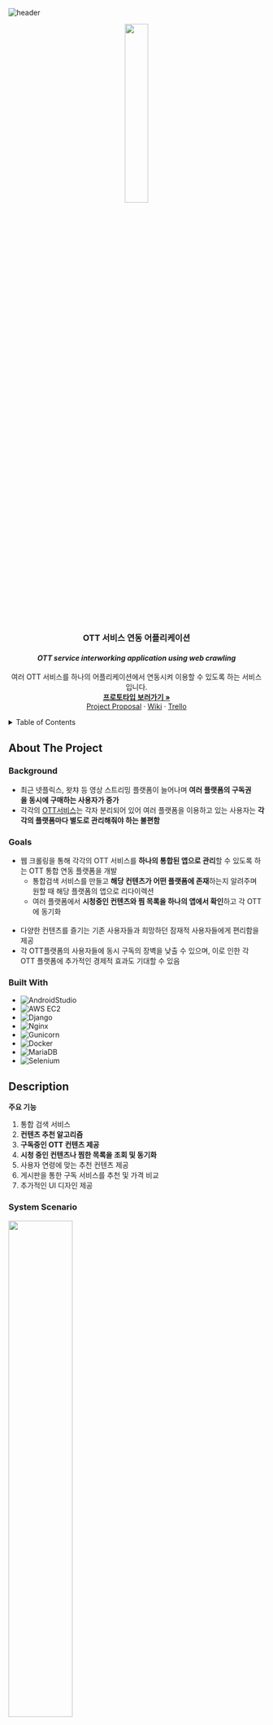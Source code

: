 <div id="top"></div>
<!--
*** Thanks for checking out the Best-README-Template. If you have a suggestion
*** that would make this better, please fork the repo and create a pull request
*** or simply open an issue with the tag "enhancement".
*** Don't forget to give the project a star!
*** Thanks again! Now go create something AMAZING! :D
-->



<!-- PROJECT SHIELDS -->
<!--
*** I'm using markdown "reference style" links for readability.
*** Reference links are enclosed in brackets [ ] instead of parentheses ( ).
*** See the bottom of this document for the declaration of the reference variables
*** for contributors-url, forks-url, etc. This is an optional, concise syntax you may use.
*** https://www.markdownguide.org/basic-syntax/#reference-style-links
-->




<!-- PROJECT LOGO -->
![header](https://capsule-render.vercel.app/api?type=soft&color=gradient&customColorList=0,2,30&text=OOSOO%20:%20Capstone%20Design&fontSize=40&animation=twinkling&section=header)
<br />
<div align="center">
  <a href="https://github.com/kpuce2022CD/OOSOO">
    <img src = "https://user-images.githubusercontent.com/78994323/148485426-b4673791-d032-412c-acc5-5b24c5dadf2e.png" width="30%" height="30%">
  </a>

<h3 align="center">OTT 서비스 연동 어플리케이션</h3>
<h4 align="center"><i>OTT service interworking application using web crawling</i></h4>
  <p align="center">
    여러 OTT 서비스를 하나의 어플리케이션에서 연동시켜 이용할 수 있도록 하는 서비스입니다.
    <br />
    <a href="https://ovenapp.io/view/9Le85BqDAqYOPNOC3RZbMeC2QqoU0BSO/"><strong>프로토타입 보러가기 »</strong></a>
    <br />
    <a href="https://www.miricanvas.com/v/1ss123">Project Proposal</a> · <a href="https://github.com/kpuce2022CD/OOSOO/wiki">Wiki</a> · <a href="https://trello.com/b/LZtvi1s0">Trello</a>
  </p>
</div>



<!-- TABLE OF CONTENTS -->
<details>
  <summary>Table of Contents</summary>
  <ol>
    <li>
      <a href="#about-the-project">About The Project</a>
      <ul>
        <li><a href="#background">Background</a></li>
        <li><a href="#goals">Goals</a></li>
        <li><a href="#built-with">Bulit With</a></li>
      </ul>
    </li>
    <li>
      <a href="#description">Description</a>
      <ul>
        <li><a href="#system-scenario">System Scenario</a></li>
        <li><a href="#system-config">System Config</a></li>
      </ul>
    </li>
    <li><a href="#usage">Usage(buliding..)</a></li>
    <li><a href="#collaborator">Collaborator</a></li>
  </ol>
</details>



<!-- ABOUT THE PROJECT -->
## About The Project


<!-- 프로젝트 main description field-->

### Background
 * 최근 넷플릭스, 왓챠 등 영상 스트리밍 플랫폼이 늘어나며 **여러 플랫폼의 구독권을 동시에 구매하는 사용자가 증가**
 * 각각의 [OTT서비스](https://ko.wikipedia.org/wiki/OTT_%EC%84%9C%EB%B9%84%EC%8A%A4)는 각자 분리되어 있어 여러 플랫폼을 이용하고 있는 사용자는 **각각의 플랫폼마다 별도로
관리해줘야 하는 불편함**


 
### Goals

* 웹 크롤링을 통해 각각의 OTT 서비스를 **하나의 통합된 앱으로 관리**할 수 있도록 하는 OTT 통합 연동 플랫폼을 개발
  - 통합검색 서비스를 만들고 **해당 컨텐츠가 어떤 플랫폼에 존재**하는지 알려주며 원할 때 해당 플랫폼의 앱으로 리다이렉션
  - 여러 플랫폼에서 **시청중인 컨텐츠와 찜 목록을 하나의 앱에서 확인**하고 각 OTT에 동기화  
  
* 다양한 컨텐츠를 즐기는 기존 사용자들과 희망하던 잠재적 사용자들에게 편리함을 제공
* 각 OTT플랫폼의 사용자들에 동시 구독의 장벽을 낮출 수 있으며, 이로 인한 각 OTT 플랫폼에 추가적인 경제적 효과도 기대할 수 있음

### Built With


* ![AndroidStudio](https://img.shields.io/badge/-AndroidStudio-000000?style=flat&logo=android)
* ![AWS EC2](https://img.shields.io/badge/-EC2-000000?style=flat&logo=amazon-aws)
* ![Django](https://img.shields.io/badge/-Django-000000?style=flat&logo=django)
* ![Nginx](https://img.shields.io/badge/-Nginx-000000?style=flat&logo=nginx)
* ![Gunicorn](https://img.shields.io/badge/-Gunicorn-000000?style=flat&logo=gunicorn)
* ![Docker](https://img.shields.io/badge/-Docker-000000?style=flat&logo=docker)
* ![MariaDB](https://img.shields.io/badge/-MariaDB-000000?style=flat&logo=mariadb)
* ![Selenium](https://img.shields.io/badge/-Selenium-000000?style=flat&logo=selenium)





<!-- DESCRIPTION -->
## Description

<summary><strong>주요 기능</strong></summary>
<ol>
  <li>통합 검색 서비스</li>
  <li><strong>컨텐츠 추천 알고리즘</strong></li>
  <li><strong>구독중인 OTT 컨텐츠 제공</strong></li>
  <li><strong>시청 중인 컨텐츠나 찜한 목록을 조회 및 동기화</strong></li>
  <li>사용자 연령에 맞는 추천 컨텐츠 제공</li>
  <li>게시판을 통한 구독 서비스를 추천 및 가격 비교</li>
  <li>추가적인 UI 디자인 제공</li>
</ol>


### System Scenario
<img src = "https://user-images.githubusercontent.com/78994323/148479674-9cddf23b-8cea-46f6-a8ea-7daaf6cca931.png" width="50%" height="50%">
<br />

### System Config
<img src = "https://user-images.githubusercontent.com/78994323/154834147-79bd78f6-2888-46cf-90fa-5f99e6f9b20c.png" width="70%" height="70%">
<br />

## Usage
<img src = "https://user-images.githubusercontent.com/78994323/148479535-a21236bc-a69d-42dc-8697-1096c15cf50c.jpg" width="30%" height="30%">
Plz look forward to it..😅




<!-- GETTING STARTED
## Getting Started

This is an example of how you may give instructions on setting up your project locally.
To get a local copy up and running follow these simple example steps.

### Prerequisites

This is an example of how to list things you need to use the software and how to install them.
* npm
  ```sh
  npm install npm@latest -g
  ```

### Installation

1. Get a free API Key at [https://example.com](https://example.com)
2. Clone the repo
   ```sh
   git clone https://github.com/github_username/repo_name.git
   ```
3. Install NPM packages
   ```sh
   npm install
   ```
4. Enter your API in `config.js`
   ```js
   const API_KEY = 'ENTER YOUR API';
   ```





<!-- USAGE EXAMPLES 
## Usage

Use this space to show useful examples of how a project can be used. Additional screenshots, code examples and demos work well in this space. You may also link to more resources.

_For more examples, please refer to the [Documentation](https://example.com)_




<!-- ROADMAP 
## Roadmap

- [] Feature 1
- [] Feature 2
- [] Feature 3
    - [] Nested Feature

See the [open issues](https://github.com/github_username/repo_name/issues) for a full list of proposed features (and known issues).

<p align="right">(<a href="#top">back to top</a>)</p>   -->



<!-- CONTRIBUTING 
## Contributing

Contributions are what make the open source community such an amazing place to learn, inspire, and create. Any contributions you make are **greatly appreciated**.

If you have a suggestion that would make this better, please fork the repo and create a pull request. You can also simply open an issue with the tag "enhancement".
Don't forget to give the project a star! Thanks again!

1. Fork the Project
2. Create your Feature Branch (`git checkout -b feature/AmazingFeature`)
3. Commit your Changes (`git commit -m 'Add some AmazingFeature'`)
4. Push to the Branch (`git push origin feature/AmazingFeature`)
5. Open a Pull Request

<p align="right">(<a href="#top">back to top</a>)</p> -->



<!-- LICENSE 
## License

Distributed under the MIT License. See `LICENSE.txt` for more information.

<p align="right">(<a href="#top">back to top</a>)</p> -->




<!-- ACKNOWLEDGMENTS
## Acknowledgments

* []()
* []()
* []()

<p align="right">(<a href="#top">back to top</a>)</p>  -->



<!-- MARKDOWN LINKS & IMAGES -->
<!-- https://www.markdownguide.org/basic-syntax/#reference-style-links -->

## Collaborator

 * [박찬호](https://github.com/hoho-97) : cksgh5652@gmail.com
 * [김재현](https://github.com/eoeo0326) : eoeo0326@gmail.com
 * [김진호](https://github.com/Jihn0118) : lantern50@kpu.ac.kr

<p align="right">(<a href="#top">back to top</a>)</p>
